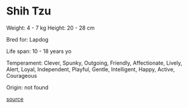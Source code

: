 # Shih Tzu

Weight: 4 - 7 kg
Height: 20 - 28 cm

Bred for: Lapdog

Life span: 10 - 18 years yo

Temperament: Clever, Spunky, Outgoing, Friendly, Affectionate, Lively, Alert, Loyal, Independent, Playful, Gentle, Intelligent, Happy, Active, Courageous

Origin: not found

[source](https://api.thedogapi.com/v1/breeds/223)
